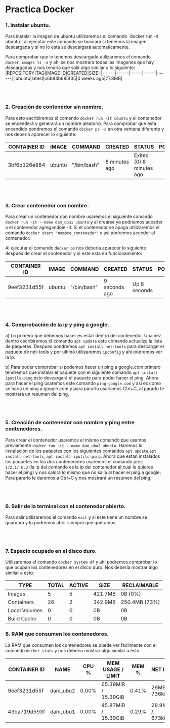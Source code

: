 # Practica Docker


### 1. Instalar ubuntu.
Para instalar la imagen de ubuntu utilizaremos el comando `docker run -it ubuntu`` al ejecutar este comando se buscara si tenemos la imagen descargada y si no lo esta se descargará automaticamente.

Para comprobar que lo tenemos descargado utilizaremos el comando `docker images ls -a` y ahi se nos mostrara todas las imagenes que hay descargadas y nos tendría que salir algo similar a lo siguiente:
|REPOSITORY|TAG|IMAGE ID|CREATED|SIZE|
|------|------|------|------|------|
|ubuntu|latest|c6b84b685f35|4 weeks ago|77.8MB|

<br></br>
### 2. Creación de contenedor sin nombre.
Para esto escribiremos el comando `docker run -it ubuntu` y el contenedor se encenderá y generará un nombre aleatorio. Para comprobar que esta encendido pondremos el comando `docker ps -a` en otra ventana diferente y nos debería aparecer lo siguiente:

|CONTAINER ID|IMAGE|COMMAND|CREATED|STATUS|PORTS|NAMES|
|------|------|------|------|------|------|------|
|3bf6b126e984|ubuntu|"/bin/bash" |8 minutes ago|Exited (0) 8 minutes ago||vibrant_robinson|

<br></br>


### 3. Crear contenedor con nombre.
Para crear un contenedor con nombre usaremos el siguiente comando `docker run -it --name dam_ubu1 ubuntu` y al crearse ya podríamos acceder a el contenedor agregandole -it. Si el contenedor se apaga utilizaremos el comando `docker start "nombre_contenedor"` y asi podremos acceder al contenedor.

Al ejecutar el comando `docker ps` nos debería aparecer lo siguiente despues de crear el contenedor y si este esta en funcionamiento:

|CONTAINER ID|IMAGE|COMMAND|CREATED|STATUS|PORTS|NAMES|
|------|------|------|------|------|------|------|
|9eef3231d55f|ubuntu|"/bin/bash"|9 seconds ago|Up 8 seconds||dam_ubu2|


<br></br>

### 4. Comprobación de la ip y ping a google.
a) Lo primero que debemos hacer es estar dentro del contenedor. Una vez dentro escribiremos el comando `apt update` este comando actualiza la lista de paquetes. Despues pondremos `apt install net-tools` para descargar el paquete de net-tools y por ultimo utilizaremos `ipconfig` y ahí podremos ver la ip.

b) Para poder comprobar si podemos hacer un ping a google.com primero tendremos que instalar el paquete con el siguiente comando `apt install iputils-ping` esto descargará el paquete para poder hacer el ping. 
Ahora para hacer el ping usaremos este comando `ping google.com` y así es como se haría un ping a google.com y para pararlo usariamos Ctrl+C, al pararlo te mostrará un resumen del ping.


<br></br>


 ### 5. Creación de contenedor con nombre y ping entre contenedores.
 Para crear el contenedor usaremos el mismo comando que usamos previamente `docker run -it --name dam_ubu2 ubuntu`.
 Haremos la instalación de los paquetes con los siguientes comandos `apt update`,`apt install net-tools`, `apt install iputils-ping`. Ahora que estan instalados los paquetes en los dos contenedores usaremos el comando `ping 172.17.0.3` (la ip del comando es la ip del contenedor al cual le quieres hacer el ping) y nos saldrá lo mismo que no salía al hacer el ping a google; Para pararlo le daremos a Ctrl+C y nos mostrará un resumen del ping.


<br></br>

### 6. Salir de la terminal con el contenedor abierto.
Para salir utilizaremos el comando `exit` y si este tiene un nombre se guardará y lo podremos abrir siempre que queramos.

<br></br>

### 7. Espacio ocupado en el disco duro.
Utilizaremos el comando `docker system df` y ahí podremos comprobar lo que ocupan los contenedores en el disco duro. Nos debería mostrar algo similar a esto:

|TYPE|TOTAL|ACTIVE|SIZE|RECLAIMABLE|
|------|------|------|------|------|
|Images|5|5|421.7MB|0B (0%)|
|Containers|26|2|342.9MB|250.4MB (73%)|
|Local Volumes|0|0|0B|0B|
|Build Cache|0|0|0B|0B|

### 8. RAM que consumen los contenedores.
La RAM que consumen los contenedores se puede ver fácilmente con el comando `docker stats` y nos debería mostrar algo similar a esto:

|CONTAINER ID|NAME|CPU %|MEM USAGE / LIMIT|MEM %|NET I/O|BLOCK I/O|PIDS|
|------|------|------|------|------|------|------|------|
|9eef3231d55f|dam_ubu2|0.00%|65.39MiB / 15.39GiB|0.41%|29MB / 736kB|24.8MB / 73.9MB|2|
|43ba719d593f|dam_ubu1|0.00%|45.87MiB / 15.39GiB|0.29%|28.9MB / 673kB|8.19kB / 74.4MB|1|
